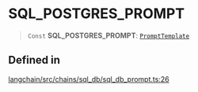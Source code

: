 SQL\_POSTGRES\_PROMPT
=====================

> `Const` **SQL\_POSTGRES\_PROMPT**: [`PromptTemplate`](/docs/api/prompts/classes/PromptTemplate)

Defined in[](#defined-in "Direct link to Defined in")
------------------------------------------------------

[langchain/src/chains/sql\_db/sql\_db\_prompt.ts:26](https://github.com/hwchase17/langchainjs/blob/1c1274d/langchain/src/chains/sql_db/sql_db_prompt.ts#L26)